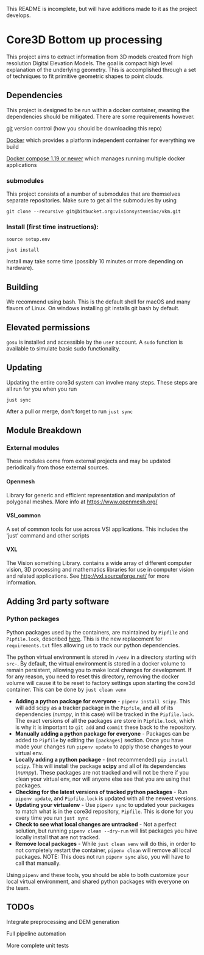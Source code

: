 This README is incomplete, but will have additions made to it as the project develops.

# Core3D Bottom up processing

This project aims to extract information from 3D models created from high resolution Digital Elevation Models. The goal is compact high level explanation of the underlying geometry. This is accomplished through a set of techniques to fit primitive geometric shapes to point clouds.

## Dependencies

This project is designed to be run within a docker container, meaning the dependencies should be mitigated. There are some requirements however.

[git](https://git-scm.com/downloads) version control (how you should be downloading this repo)

[Docker](https://www.docker.com/get-docker) which provides a platform independent container for everything we build

[Docker compose 1.19 or newer](https://docs.docker.com/compose/install/) which manages running multiple docker applications

### submodules

This project consists of a number of submodules that are themselves separate repositories. Make sure to get all the submodules by using

```
git clone --recursive git@bitbucket.org:visionsystemsinc/vkm.git
```

### Install (first time instructions):

```
source setup.env

just install

```

Install may take some time (possibly 10 minutes or more depending on hardware).


## Building

We recommend using bash. This is the default shell for macOS and many flavors of Linux. On windows installing git installs git bash by default.


## Elevated permissions

`gosu` is installed and accessible by the `user` account. A `sudo` function is
available to simulate basic sudo functionality.

## Updating

Updating the entire core3d system can involve many steps. These steps are all run
for you when you run

```
just sync
```

After a pull or merge, don't forget to run `just sync`

## Module Breakdown

### External modules

These modules come from external projects and may be updated periodically from those external sources.

#### Openmesh

Library for generic and efficient representation and manipulation of polygonal meshes. More info at https://www.openmesh.org/

#### VSI_common

A set of common tools for use across VSI applications. This includes the 'just' command and other scripts

#### VXL

The Vision something Library. contains a wide array of different computer vision, 3D processing and mathematics libraries for use in computer vision and related applications. See http://vxl.sourceforge.net/ for more information.

## Adding 3rd party software

### Python packages

Python packages used by the containers, are maintained by `Pipfile` and
`Pipfile.lock`, described [here](https://github.com/pypa/pipfile). This is the
new replacement for `requirements.txt` files allowing us to track our python
dependencies.

The python virtual environment is stored in `/venv` in a directory starting
with `src-`. By default, the virtual environment is stored in a docker volume
to remain persistent, allowing you to make local changes for development. If
for any reason, you need to reset this directory, removing the docker volume
will cause it to be reset to factory settings upon starting the core3d container.
This can be done by `just clean venv`

- **Adding a python package for everyone** - `pipenv install scipy`. This will
add scipy as a tracker package in the `Pipfile`, and all of its dependencies
(*numpy*, in this case) will be tracked in the `Pipfile.lock`. The exact
versions of all the packages are store in `Pipfile.lock`, which is why it is
important to `git add` and `commit` these back to the repository.
- **Manually adding a python package for everyone** - Packages can be added
to `Pipfile` by editing the `[packages]` section. Once you have made your changes
run `pipenv update` to apply those changes to your virtual env.
- **Locally adding a python package** - (not recommended) `pip install scipy`.
This will install the package **scipy** and all of its dependencies (*numpy*).
These packages are not tracked and will not be there if you clean your virtual
env, nor will anyone else see that you are using that packages.
- **Checking for the latest versions of tracked python packages** - Run
`pipenv update`, and `Pipfile.lock` is updated with all the newest versions.
- **Updating your virtualenv** - Use `pipenv sync` to updated your packages to
match what is in the core3d repository, `Pipfile`. This is done for you
every time you run `just sync`
- **Check to see what local changes are untracked** - Not a perfect solution,
but running `pipenv clean --dry-run` will list packages you have locally install
that are not tracked.
- **Remove local packages** - While `just clean venv` will do this, in order to
not completely restart the container, `pipenv clean` will remove all local
packages. NOTE: This does not run `pipenv sync` also, you will have to call that
manually.

Using `pipenv` and these tools, you should be able to both customize your local
virtual environment, and shared python packages with everyone on the team.

## TODOs

Integrate preprocessing and DEM generation

Full pipeline automation

More complete unit tests
